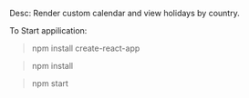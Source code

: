 Desc:
Render custom calendar and view holidays by country.

To Start appilication:

>npm install create-react-app

>npm install

>npm start